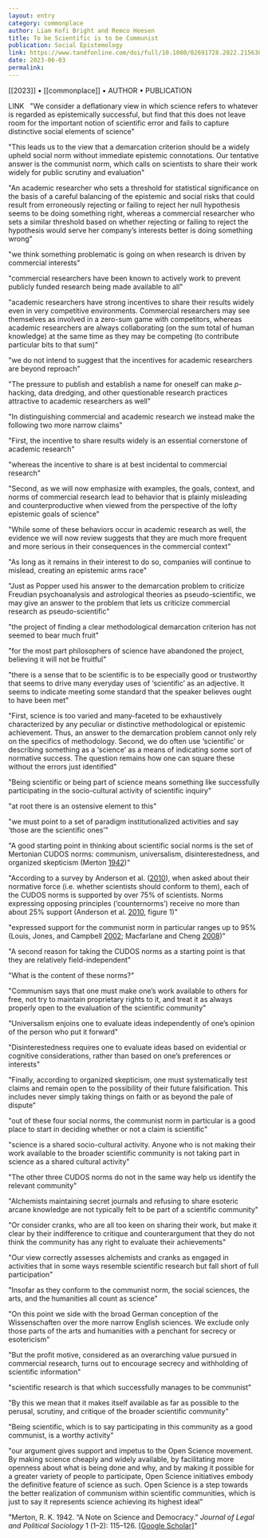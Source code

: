 ```yaml
---
layout: entry
category: commonplace
author: Liam Kofi Bright and Remco Heesen
title: To be Scientific is to be Communist
publication: Social Epistemology
link: https://www.tandfonline.com/doi/full/10.1080/02691728.2022.2156308
date: 2023-06-03
permalink:
---
```


[[2023]] • [[commonplace]] • AUTHOR • PUBLICATION

LINK
 
"We consider a deflationary view in which science refers to whatever is regarded as epistemically successful, but find that this does not leave room for the important notion of scientific error and fails to capture distinctive social elements of science"

"This leads us to the view that a demarcation criterion should be a widely upheld social norm without immediate epistemic connotations. Our tentative answer is the communist norm, which calls on scientists to share their work widely for public scrutiny and evaluation"

"An academic researcher who sets a threshold for statistical significance on the basis of a careful balancing of the epistemic and social risks that could result from erroneously rejecting or failing to reject her null hypothesis seems to be doing something right, whereas a commercial researcher who sets a similar threshold based on whether rejecting or failing to reject the hypothesis would serve her company’s interests better is doing something wrong"

"we think something problematic is going on when research is driven by commercial interests"

"commercial researchers have been known to actively work to prevent publicly funded research being made available to all"

"academic researchers have strong incentives to share their results widely even in very competitive environments. Commercial researchers may see themselves as involved in a zero-sum game with competitors, whereas academic researchers are always collaborating (on the sum total of human knowledge) at the same time as they may be competing (to contribute particular bits to that sum)"

"we do not intend to suggest that the incentives for academic researchers are beyond reproach"

"The pressure to publish and establish a name for oneself can make *p*-hacking, data dredging, and other questionable research practices attractive to academic researchers as well"

"In distinguishing commercial and academic research we instead make the following two more narrow claims"

"First, the incentive to share results widely is an essential cornerstone of academic research"

"whereas the incentive to share is at best incidental to commercial research"

"Second, as we will now emphasize with examples, the goals, context, and norms of commercial research lead to behavior that is plainly misleading and counterproductive when viewed from the perspective of the lofty epistemic goals of science"

"While some of these behaviors occur in academic research as well, the evidence we will now review suggests that they are much more frequent and more serious in their consequences in the commercial context"

"As long as it remains in their interest to do so, companies will continue to mislead, creating an epistemic arms race"

"Just as Popper used his answer to the demarcation problem to criticize Freudian psychoanalysis and astrological theories as pseudo-scientific, we may give an answer to the problem that lets us criticize commercial research as pseudo-scientific"

"the project of finding a clear methodological demarcation criterion has not seemed to bear much fruit"

"for the most part philosophers of science have abandoned the project, believing it will not be fruitful"

"there is a sense that to be scientific is to be especially good or trustworthy that seems to drive many everyday uses of ‘scientific’ as an adjective. It seems to indicate meeting some standard that the speaker believes ought to have been met"

"First, science is too varied and many-faceted to be exhaustively characterized by any peculiar or distinctive methodological or epistemic achievement. Thus, an answer to the demarcation problem cannot only rely on the specifics of methodology. Second, we do often use ‘scientific’ or describing something as a ‘science’ as a means of indicating some sort of normative success. The question remains how one can square these without the errors just identified"

"Being scientific or being part of science means something like successfully participating in the socio-cultural activity of scientific inquiry"

"at root there is an ostensive element to this"

"we must point to a set of paradigm institutionalized activities and say ‘those are the scientific ones’"

"A good starting point in thinking about scientific social norms is the set of Mertonian CUDOS norms: communism, universalism, disinterestedness, and organized skepticism (Merton [1942](https://www.tandfonline.com/doi/full/10.1080/02691728.2022.2156308#))"

"According to a survey by Anderson et al. ([2010](https://www.tandfonline.com/doi/full/10.1080/02691728.2022.2156308#)), when asked about their normative force (i.e. whether scientists should conform to them), each of the CUDOS norms is supported by over 75% of scientists. Norms expressing opposing principles (‘counternorms’) receive no more than about 25% support (Anderson et al. [2010](https://www.tandfonline.com/doi/full/10.1080/02691728.2022.2156308#), figure 1)"

"expressed support for the communist norm in particular ranges up to 95% (Louis, Jones, and Campbell [2002](https://www.tandfonline.com/doi/full/10.1080/02691728.2022.2156308#); Macfarlane and Cheng [2008](https://www.tandfonline.com/doi/full/10.1080/02691728.2022.2156308#))"

"A second reason for taking the CUDOS norms as a starting point is that they are relatively field-independent"

"What is the content of these norms?"

"Communism says that one must make one’s work available to others for free, not try to maintain proprietary rights to it, and treat it as always properly open to the evaluation of the scientific community"

"Universalism enjoins one to evaluate ideas independently of one’s opinion of the person who put it forward"

"Disinterestedness requires one to evaluate ideas based on evidential or cognitive considerations, rather than based on one’s preferences or interests"

"Finally, according to organized skepticism, one must systematically test claims and remain open to the possibility of their future falsification. This includes never simply taking things on faith or as beyond the pale of dispute"

"out of these four social norms, the communist norm in particular is a good place to start in deciding whether or not a claim is scientific"

"science is a shared socio-cultural activity. Anyone who is not making their work available to the broader scientific community is not taking part in science as a shared cultural activity"

"The other three CUDOS norms do not in the same way help us identify the relevant community"

"Alchemists maintaining secret journals and refusing to share esoteric arcane knowledge are not typically felt to be part of a scientific community"

"Or consider cranks, who are all too keen on sharing their work, but make it clear by their indifference to critique and counterargument that they do not think the community has any right to evaluate their achievements"

"Our view correctly assesses alchemists and cranks as engaged in activities that in some ways resemble scientific research but fall short of full participation"

"Insofar as they conform to the communist norm, the social sciences, the arts, and the humanities all count as science"

"On this point we side with the broad German conception of the Wissenschaften over the more narrow English sciences. We exclude only those parts of the arts and humanities with a penchant for secrecy or esotericism"

"But the profit motive, considered as an overarching value pursued in commercial research, turns out to encourage secrecy and withholding of scientific information"

"scientific research is that which successfully manages to be communist"

"By this we mean that it makes itself available as far as possible to the perusal, scrutiny, and critique of the broader scientific community"

"Being scientific, which is to say participating in this community as a good communist, is a worthy activity"

"our argument gives support and impetus to the Open Science movement. By making science cheaply and widely available, by facilitating more openness about what is being done and why, and by making it possible for a greater variety of people to participate, Open Science initiatives embody the definitive feature of science as such. Open Science is a step towards the better realization of communism within scientific communities, which is just to say it represents science achieving its highest ideal"

"Merton, R. K. 1942. “A Note on Science and Democracy.” *Journal of Legal and Political Sociology* 1 (1–2): 115–126. [[Google Scholar]](http://scholar.google.com/scholar_lookup?hl=en&volume=1&publication_year=1942&pages=115-126&issue=1%E2%80%932&author=R.+K.+Merton&title=A+Note+on+Science+and+Democracy)"
